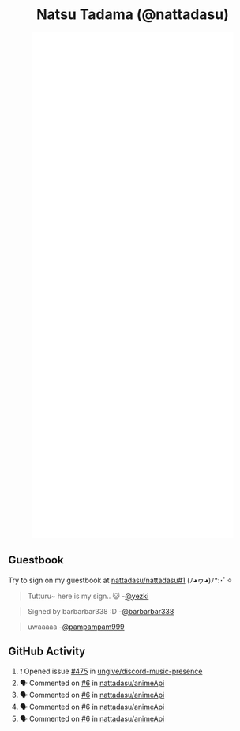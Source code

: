<div align="center">

# Natsu Tadama (@nattadasu)

![Github Metrics](github-metrics.svg)
</div>

## Guestbook

Try to sign on my guestbook at [nattadasu/nattadasu#1](https://github.com/nattadasu/nattadasu/issues/1) (ﾉ◕ヮ◕)ﾉ\*:･ﾟ✧

<!--START:guestbook-->
> Tutturu~  here is my sign.. :smiley_cat: 
-[@yezki](https://github.com/yezki)

> Signed by barbarbar338 :D
-[@barbarbar338](https://github.com/barbarbar338)

> uwaaaaa
-[@pampampam999](https://github.com/pampampam999)
<!--END:guestbook-->

## GitHub Activity
<!--START_SECTION:activity-->
1. ❗ Opened issue [#475](https://github.com/ungive/discord-music-presence/issues/475) in [ungive/discord-music-presence](https://github.com/ungive/discord-music-presence)
2. 🗣 Commented on [#6](https://github.com/nattadasu/animeApi/pull/6#issuecomment-3382587438) in [nattadasu/animeApi](https://github.com/nattadasu/animeApi)
3. 🗣 Commented on [#6](https://github.com/nattadasu/animeApi/pull/6#issuecomment-3382253168) in [nattadasu/animeApi](https://github.com/nattadasu/animeApi)
4. 🗣 Commented on [#6](https://github.com/nattadasu/animeApi/pull/6#issuecomment-3382227169) in [nattadasu/animeApi](https://github.com/nattadasu/animeApi)
5. 🗣 Commented on [#6](https://github.com/nattadasu/animeApi/pull/6#issuecomment-3382180582) in [nattadasu/animeApi](https://github.com/nattadasu/animeApi)
<!--END_SECTION:activity-->
